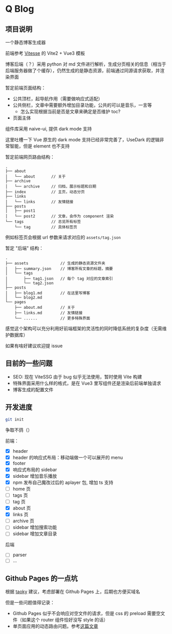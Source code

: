 # Q Blog

## 项目说明

一个静态博客生成器

前端参考 [Vitesse](https://github.com/antfu/vitesse) 的 Vite2 + Vue3 模板

博客后端（？）采用 python 对 md 文件进行解析，生成分页相关的信息（相当于后端服务器做了个缓存），仍然生成的是静态资源，前端通过同源请求获取，并渲染界面

暂定前端页面结构：

- 公共顶栏，起导航作用（需要做响应式适配）
- 公共侧栏，文章中需要额外增加目录功能，公共的可以是音乐，一言等
  - 怎么实现根据当前是否是文章来确定是否维护 toc?
- 页面主体

组件库采用 naive-ui, 提供 dark mode 支持

这里吐槽一下 Vue 原生的 dark mode 支持已经非常完善了，UseDark 的逻辑非常智能，但是 element 也不支持

暂定前端网页路由结构：

```plaintext
.
├── about
│   └── about       // 关于
├── archive
│   └── archive     // 归档，展示标题和日期
├── index           // 主页，动态分页
├── links
│   └── links       // 友情链接
├── posts
│   ├── post1
│   └── post2       // 文章，会作为 component 渲染
└── tags            // 总览所有标签
    └── tag         // 具体标签页
```

例如标签页会根据 url 参数来请求对应的 `assets/tag.json`

暂定 "后端" 结构：

```plaintext
.
├── assets              // 生成的静态资源文件夹
│   ├── summary.json    // 博客所有文章的标题，摘要
│   └── tags
│       ├── tag1.json   // 每个 tag 对应的文章索引
│       └── tag2.json
├── posts
│   ├── blog1.md        // 在这里写博客
│   └── blog2.md
└── pages
    ├── about.md        // 关于
    ├── links.md        // 友情链接
    └── ......          // 更多特殊界面
```

感觉这个架构可以充分利用好前端框架的灵活性的同时降低系统的复杂度（无需维护数据库）

如果有啥好建议欢迎提 issue

## 目前的一些问题

- SEO: 现在 ViteSSG 由于 bug 似乎无法使用，暂时使用 Vite 构建
- 特殊界面采用什么样的格式，是在 Vue3 里写组件还是渲染后前端单独请求
- 博客生成的配置文件

## 开发进度

```bash
git init
```

争取不鸽（）

前端：

- [x] header
- [x] header 的响应式布局：移动端做一个可以展开的 menu
- [x] footer
- [x] 响应式布局的 sidebar
- [x] sidebar 增加音乐播放
- [x] npm 发布自己魔改过后的 aplayer 包, 增加 ts 支持
- [ ] home 页
- [ ] tags 页
- [ ] tag 页
- [x] about 页
- [x] links 页
- [ ] archive 页
- [ ] sidebar 增加搜索功能
- [ ] sidebar 增加文章目录

后端

- [ ] parser
- [ ] ...

## Github Pages 的一点坑

根据 [taoky](https://github.com/taoky) 建议，考虑部署在 Github Pages 上，后期也方便买域名

但是一些问题值得记录：

- Github Pages 似乎不会响应对空文件的请求，但是 css 的 preload 需要空文件（如果这个 router 组件恰好没写 style 的话）
- 单页面应用的动态路由问题。参考[这篇文章](https://huishun.medium.com/how-to-deploy-a-vue-js-application-with-dynamic-routing-on-github-pages-3d36f4644e54)